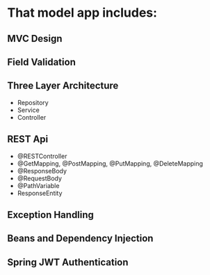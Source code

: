 # That model app includes: 

## MVC Design
## Field Validation
## Three Layer Architecture
* Repository
* Service
* Controller
## REST Api
* @RESTController
* @GetMapping, @PostMapping, @PutMapping, @DeleteMapping
* @ResponseBody
* @RequestBody
* @PathVariable
* ResponseEntity
## Exception Handling
## Beans and Dependency Injection
## Spring JWT Authentication

